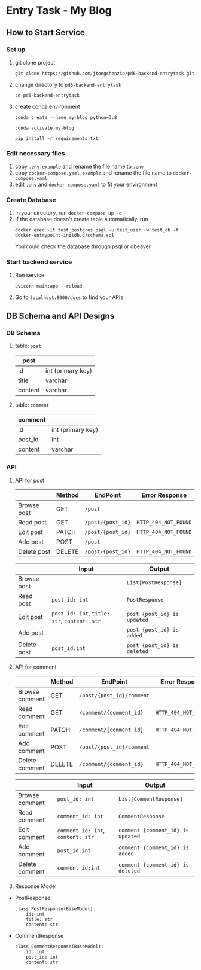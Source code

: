 # Entry Task - My Blog
## How to Start Service

### Set up
1. git clone project
    ```
    git clone https://github.com/jtongchenzip/pd6-backend-entrytask.git
    ```
2. change directory to `pd6-backend-entrytask`
    ```
    cd pd6-backend-entrytask
    ```

3. create conda environment  
    ```
    conda create --name my-blog python=3.8
    ```
    ```
    conda activate my-blog
    ```
    ```
    pip install -r requirements.txt
    ```

### Edit necessary files
1. copy `.env.example` and rename the file name to `.env`
2. copy `docker-compose.yaml.example` and rename the file name to `docker-compose.yaml`
3. edit `.env` and `docker-compose.yaml` to fit your environment

### Create Database
1. In your directory, run `docker-compose up -d`
2. If the database doesn't create table automatically, run  
    ```
    docker exec -it test_postgres psql -u test_user -w test_db -f docker-entrypoint-initdb.d/schema.sql
    ```
   You could check the database through psql or dbeaver

### Start backend service
1. Run service  
    ```
    uvicorn main:app --reload
    ```
2. Go to `localhost:8000/docs` to find your APIs


## DB Schema and API Designs

### DB Schema
1. table: `post`

    | post          |                   |
    | ------------- | ----------------- |
    | id            | int (primary key) |
    | title         | varchar           |
    | content       | varchar           |

2. table: `comment`

    | comment  |                   |
    | -------- | ----------------- |
    | id       | int (primary key) |
    | post_id  | int               |
    | content  | varchar           |

### API
1. API for post

    |             | Method | EndPoint          | Error Response                               |
    | ----------- | ------ | ----------------- | -------------------------------------------- |
    | Browse post | GET    | `/post`           |                                              |
    | Read post   | GET    | `/post/{post_id}` | `HTTP_404_NOT_FOUND`                         |
    | Edit post   | PATCH  | `/post/{post_id}` | `HTTP_404_NOT_FOUND`                         |
    | Add post    | POST   | `/post`           |                                              | 
    | Delete post | DELETE | `/post/{post_id}` | `HTTP_404_NOT_FOUND`                         |

    |             | Input                                        | Output                      |
    | ----------- | -------------------------------------------- | --------------------------- |
    | Browse post |                                              | `List[PostResponse]`        |
    | Read post   | `post_id: int`                               | `PostResponse`              | 
    | Edit post   | `post_id: int`, `title: str`, `content: str` | `post {post_id} is updated` | 
    | Add post    |                                              | `post {post_id} is added`   |
    | Delete post | `post_id:int`                                | `post {post_id} is deleted` | 

2. API for comment

    |                | Method | EndPoint                  | Error Response                     |
    | -------------- | ------ | ------------------------- | ---------------------------------- |
    | Browse comment | GET    | `/post/{post_id}/comment` |                                    |
    | Read comment   | GET    | `/comment/{comment_id}`   | `HTTP_404_NOT_FOUND`               |
    | Edit comment   | PATCH  | `/comment/{comment_id}`   | `HTTP_404_NOT_FOUND`               |
    | Add comment    | POST   | `/post/{post_id}/comment` |                                    | 
    | Delete comment | DELETE | `/comment/{comment_id}`   | `HTTP_404_NOT_FOUND`               |

    |                | Input                             | Output                            |
    | -------------- | --------------------------------- | --------------------------------- |
    | Browse comment | `post_id: int`                    | `List[CommentResponse]`           |
    | Read comment   | `comment_id: int`                 | `CommentResponse`                 | 
    | Edit comment   | `comment_id: int`, `content: str` | `comment {comment_id} is updated` | 
    | Add comment    | `post_id:int`                     | `comment {comment_id} is added`   |
    | Delete comment | `comment_id:int`                  | `comment {comment_id} is deleted` | 

3. Response Model
- PostResponse
    ```
    class PostResponse(BaseModel):
        id: int
        title: str
        content: str
    ```
- CommentResponse
    ```
    class CommentResponse(BaseModel):
        id: int
        post_id: int
        content: str
    ```

